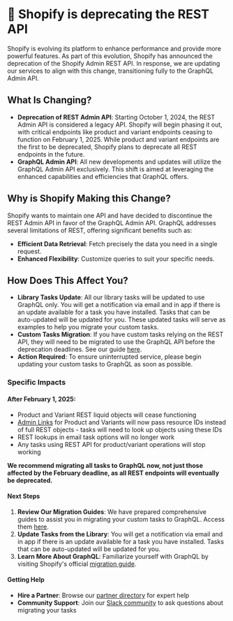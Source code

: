 # 📣 Shopify is deprecating the REST API

Shopify is evolving its platform to enhance performance and provide more powerful features. As part of this evolution, Shopify has announced the deprecation of the Shopify Admin REST API. In response, we are updating our services to align with this change, transitioning fully to the GraphQL Admin API.

## What Is Changing?

* **Deprecation of REST Admin API**: Starting October 1, 2024, the REST Admin API is considered a legacy API. Shopify will begin phasing it out, with critical endpoints like product and variant endpoints ceasing to function on February 1, 2025. While product and variant endpoints are the first to be deprecated, Shopify plans to deprecate all REST endpoints in the future.
* **GraphQL Admin API**: All new developments and updates will utilize the GraphQL Admin API exclusively. This shift is aimed at leveraging the enhanced capabilities and efficiencies that GraphQL offers.

## Why is Shopify Making this Change?

Shopify wants to maintain one API and have decided to discontinue the REST Admin API in favor of the GraphQL Admin API. GraphQL addresses several limitations of REST, offering significant benefits such as:

* **Efficient Data Retrieval**: Fetch precisely the data you need in a single request.
* **Enhanced Flexibility**: Customize queries to suit your specific needs.

## How Does This Affect You?

* **Library Tasks Update**: All our library tasks will be updated to use GraphQL only. You will get a notification via email and in app if there is an update available for a task you have installed. Tasks that can be auto-updated will be updated for you. These updated tasks will serve as examples to help you migrate your custom tasks.
* **Custom Tasks Migration**: If you have custom tasks relying on the REST API, they will need to be migrated to use the GraphQL API before the deprecation deadlines. See our guide [here](resources/converting-tasks-from-shopify-rest-to-graphql/).
* **Action Required**: To ensure uninterrupted service, please begin updating your custom tasks to GraphQL as soon as possible.

### Specific Impacts

#### After February 1, 2025:

* Product and Variant REST liquid objects will cease functioning
* [Admin Links](core/shopify/admin-action-links.md) for Product and Variants will now pass resource IDs instead of full REST objects - tasks will need to look up objects using these IDs
* REST lookups in email task options will no longer work
* Any tasks using REST API for product/variant operations will stop working

**We recommend migrating all tasks to GraphQL now, not just those affected by the February deadline, as all REST endpoints will eventually be deprecated.**

#### Next Steps

1. **Review Our Migration Guides**: We have prepared comprehensive guides to assist you in migrating your custom tasks to GraphQL. Access them [here](resources/converting-tasks-from-shopify-rest-to-graphql/).
2. **Update Tasks from the Library**: You will get a notification via email and in app if there is an update available for a task you have installed. Tasks that can be auto-updated will be updated for you.
3. **Learn More About GraphQL**: Familiarize yourself with GraphQL by visiting Shopify's official [migration guide](https://shopify.dev/docs/apps/build/graphql/migrate).

#### Getting Help

* **Hire a Partner**: Browse our [partner directory](https://partners.mechanic.dev/) for expert help
* **Community Support**: Join our [Slack community](resources/slack.md) to ask questions about migrating your tasks

